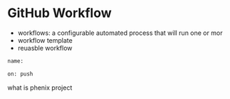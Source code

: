 # GitHub Workflow

- workflows: a configurable automated process that will run one or mor
- workflow template
- reuasble workflow

```bash
name:

on: push
```

what is phenix project
